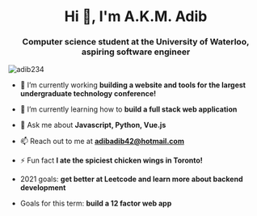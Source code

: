 <h1 align="center">Hi 👋, I'm A.K.M. Adib</h1>
<h3 align="center">Computer science student at the University of Waterloo, aspiring software engineer</h3>

<p align="left"> <img src="https://komarev.com/ghpvc/?username=adib234" alt="adib234" /> </p>

- 🔭 I’m currently working **building a website and tools for the largest undergraduate technology conference!**

- 🌱 I’m currently learning how to **build a full stack web application**

- 💬 Ask me about **Javascript, Python, Vue.js**

- 📫 Reach out to me at **adibadib42@hotmail.com**

- ⚡ Fun fact **I ate the spiciest chicken wings in Toronto!**

- 2021 goals: **get better at Leetcode and learn more about backend development**

- Goals for this term: **build a 12 factor web app**
